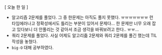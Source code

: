 \[ 오늘 한 일 \]

- 알고리즘 2문제를 풀었다. 그 중 한문제는 아직도 풀지 못했다. ㅠㅠㅠㅠㅠㅠㅠ 런타임에러나고 정확성에서도 틀리는 부분이 있어서 문제다... 한 문제만 너무 오래 잡고 있다보니 더 안풀리는 것 같아서 조금 생각을 바꿔보려고 한다.. ㅠㅠ... 
- 쿼리 2문제를 풀었다. 사실 어제도 알고리즒 2문제와 쿼리 2문제를 풀긴 했는데 TIL 작성을 놓쳤다.
- `big-O` 대해 공부하였다. 

